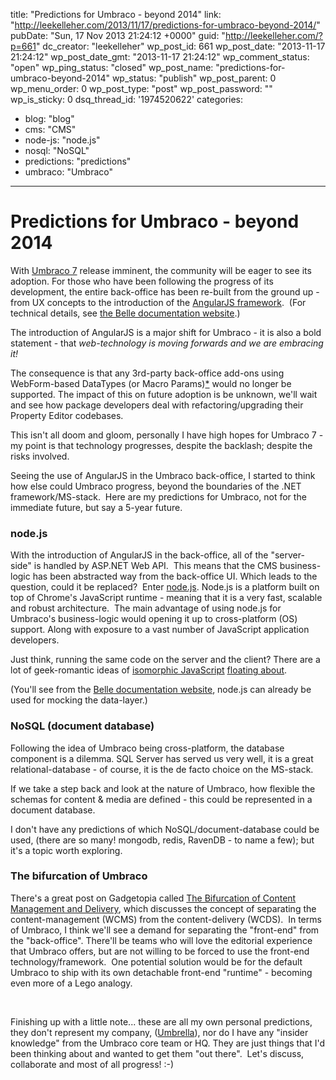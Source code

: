 title: "Predictions for Umbraco - beyond 2014"
link: "http://leekelleher.com/2013/11/17/predictions-for-umbraco-beyond-2014/"
pubDate: "Sun, 17 Nov 2013 21:24:12 +0000"
guid: "http://leekelleher.com/?p=661"
dc_creator: "leekelleher"
wp_post_id: 661
wp_post_date: "2013-11-17 21:24:12"
wp_post_date_gmt: "2013-11-17 21:24:12"
wp_comment_status: "open"
wp_ping_status: "closed"
wp_post_name: "predictions-for-umbraco-beyond-2014"
wp_status: "publish"
wp_post_parent: 0
wp_menu_order: 0
wp_post_type: "post"
wp_post_password: ""
wp_is_sticky: 0
dsq_thread_id: '1974520622'
categories:
  - blog: "blog"
  - cms: "CMS"
  - node-js: "node.js"
  - nosql: "NoSQL"
  - predictions: "predictions"
  - umbraco: "Umbraco"

---

# Predictions for Umbraco - beyond 2014

With <a href="http://our.umbraco.org/contribute/releases/700">Umbraco 7</a> release imminent, the community will be eager to see its adoption. For those who have been following the progress of its development, the entire back-office has been re-built from the ground up - from UX concepts to the introduction of the <a href="http://angularjs.org/">AngularJS framework</a>.  (For technical details, see <a href="http://umbraco.github.io/Belle/">the Belle documentation website</a>.)

The introduction of AngularJS is a major shift for Umbraco - it is also a bold statement - that <em>web-technology is moving forwards and we are embracing it!</em>

The consequence is that any 3rd-party back-office add-ons using WebForm-based DataTypes (or Macro Params)<a href="http://leekelleher.com/2013/11/17/predictions-for-umbraco-beyond-2014/#comment-1127790087">*</a> would no longer be supported. The impact of this on future adoption is be unknown, we'll wait and see how package developers deal with refactoring/upgrading their Property Editor codebases.

This isn't all doom and gloom, personally I have high hopes for Umbraco 7 - my point is that technology progresses, despite the backlash; despite the risks involved.

Seeing the use of AngularJS in the Umbraco back-office, I started to think how else could Umbraco progress, beyond the boundaries of the .NET framework/MS-stack.  Here are my predictions for Umbraco, not for the immediate future, but say a 5-year future.
<h3>node.js</h3>
With the introduction of AngularJS in the back-office, all of the "server-side" is handled by ASP.NET Web API.  This means that the CMS business-logic has been abstracted way from the back-office UI. Which leads to the question, could it be replaced?  Enter <a href="http://nodejs.org/">node.js</a>. Node.js is a platform built on top of Chrome's JavaScript runtime - meaning that it is a very fast, scalable and robust architecture.  The main advantage of using node.js for Umbraco's business-logic would opening it up to cross-platform (OS) support. Along with exposure to a vast number of JavaScript application developers.

Just think, running the same code on the server and the client? There are a lot of geek-romantic ideas of <a href="http://blog.nodejitsu.com/scaling-isomorphic-javascript-code">isomorphic JavaScript</a> <a href="http://nerds.airbnb.com/isomorphic-javascript-future-web-apps/">floating about</a>.

(You'll see from the <a href="http://umbraco.github.io/Belle/">Belle documentation website</a>, node.js can already be used for mocking the data-layer.)
<h3>NoSQL (document database)</h3>
Following the idea of Umbraco being cross-platform, the database component is a dilemma. SQL Server has served us very well, it is a great relational-database - of course, it is the de facto choice on the MS-stack.

If we take a step back and look at the nature of Umbraco, how flexible the schemas for content &amp; media are defined - this could be represented in a document database.

I don't have any predictions of which NoSQL/document-database could be used, (there are so many! mongodb, redis, RavenDB - to name a few); but it's a topic worth exploring.
<h3>The bifurcation of Umbraco</h3>
There's a great post on Gadgetopia called <a href="http://gadgetopia.com/post/7208">The Bifurcation of Content Management and Delivery</a>, which discusses the concept of separating the content-management (WCMS) from the content-delivery (WCDS).  In terms of Umbraco, I think we'll see a demand for separating the "front-end" from the "back-office". There'll be teams who will love the editorial experience that Umbraco offers, but are not willing to be forced to use the front-end technology/framework.  One potential solution would be for the default Umbraco to ship with its own detachable front-end "runtime" - becoming even more of a Lego analogy.

&nbsp;

Finishing up with a little note... these are all my own personal predictions, they don't represent my company, (<a href="http://www.umbrellainc.co.uk/">Umbrella</a>), nor do I have any "insider knowledge" from the Umbraco core team or HQ. They are just things that I'd been thinking about and wanted to get them "out there".  Let's discuss, collaborate and most of all progress! :-)